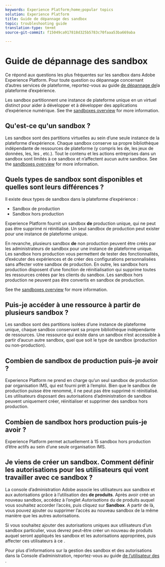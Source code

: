 ```yaml
---
keywords: Experience Platform;home;popular topics
solution: Experience Platform
title: Guide de dépannage des sandbox
topic: troubleshooting guide
translation-type: tm+mt
source-git-commit: f15049ca917818d325b5783c70faaa53ba669aba

---
```



# Guide de dépannage des sandbox

Ce répond aux questions les plus fréquentes sur les sandbox dans Adobe Experience Platform. Pour toute question ou dépannage concernant d’autres services de plateforme, reportez-vous au guide [de dépannage de](../landing/troubleshooting.md)la plateforme d’expérience.

Les sandbox partitionnent une instance de plateforme unique en un  virtuel distinct pour aider à développer et à développer des applications d’expérience numérique. See the [sandboxes overview](home.md) for more information.

## Qu&#39;est-ce qu&#39;un sandbox ?

Les sandbox sont des partitions virtuelles au sein d’une seule instance de la plateforme d’expérience. Chaque sandbox conserve sa propre bibliothèque indépendante de ressources de plateforme (y compris les  de, les jeux de données, les, les , etc.). Tout le contenu et les actions entreprises dans un sandbox sont limités à ce sandbox et n’affectent aucun autre sandbox. See the [sandboxes overview](home.md) for more information.

## Quels types de sandbox sont disponibles et quelles sont leurs différences ?

Il existe deux types de sandbox dans la plateforme d’expérience :

* Sandbox de production
* Sandbox hors production

Experience Platform fournit un sandbox **de** production unique, qui ne peut pas être supprimé ni réinitialisé. Un seul sandbox de production peut exister pour une instance de plateforme unique.

En revanche, plusieurs sandbox **de** non production peuvent être créés par les administrateurs de sandbox pour une instance de plateforme unique. Les sandbox hors production vous permettent de tester des fonctionnalités, d’exécuter des expériences et de créer des configurations personnalisées sans affecter votre sandbox de production. En outre, les sandbox hors production disposent d’une fonction de réinitialisation qui supprime toutes les ressources créées par les clients du sandbox. Les sandbox hors production ne peuvent pas être convertis en sandbox de production.

See the [sandboxes overview](./home.md) for more information.

## Puis-je accéder à une ressource à partir de plusieurs sandbox ?

Les sandbox sont des partitions isolées d’une instance de plateforme unique, chaque sandbox conservant sa propre bibliothèque indépendante de ressources. Une ressource qui existe dans un sandbox n’est accessible à partir d’aucun autre sandbox, quel que soit le type de sandbox (production ou non-production).

## Combien de sandbox de production puis-je avoir ?

Experience Platform ne prend en charge qu’un seul sandbox de production par organisation IMS, qui est fourni prêt à l’emploi. Bien que le sandbox de production puisse être renommé, il ne peut pas être supprimé ni réinitialisé. Les utilisateurs disposant des autorisations d’administration de sandbox peuvent uniquement créer, réinitialiser et supprimer des sandbox hors production.

## Combien de sandbox hors production puis-je avoir ?

Experience Platform permet actuellement à 15 sandbox hors production d’être actifs au sein d’une seule organisation IMS.

## Je viens de créer un sandbox. Comment définir les autorisations pour les utilisateurs qui vont travailler avec ce sandbox ?

La console d’administration Adobe associe les utilisateurs aux sandbox et aux autorisations grâce à l’utilisation des **de produits**. Après avoir créé un nouveau sandbox, accédez à l’onglet _Autorisations_ du de produits auquel vous souhaitez accorder l’accès, puis cliquez sur **Sandbox**. A partir de là, vous pouvez ajouter ou supprimer l’accès au nouveau sandbox de la même manière que les autres autorisations.

Si vous souhaitez ajouter des autorisations uniques aux utilisateurs d’un sandbox particulier, vous devrez peut-être créer un nouveau de produits auquel seront appliqués les sandbox et les autorisations appropriées, puis affecter ces utilisateurs à ce .

Pour plus d’informations sur la gestion des sandbox et des autorisations dans la Console d’administration, reportez-vous au guide [de l’utilisateur des ](../access-control/ui/overview.md) .